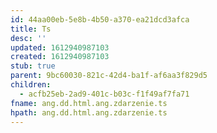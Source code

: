 ```yaml
---
id: 44aa00eb-5e8b-4b50-a370-ea21dcd3afca
title: Ts
desc: ''
updated: 1612940987103
created: 1612940987103
stub: true
parent: 9bc60030-821c-42d4-ba1f-af6aa3f829d5
children:
  - acfb25eb-2ad9-401c-b03c-f1f49af7fa71
fname: ang.dd.html.ang.zdarzenie.ts
hpath: ang.dd.html.ang.zdarzenie.ts
---
```



